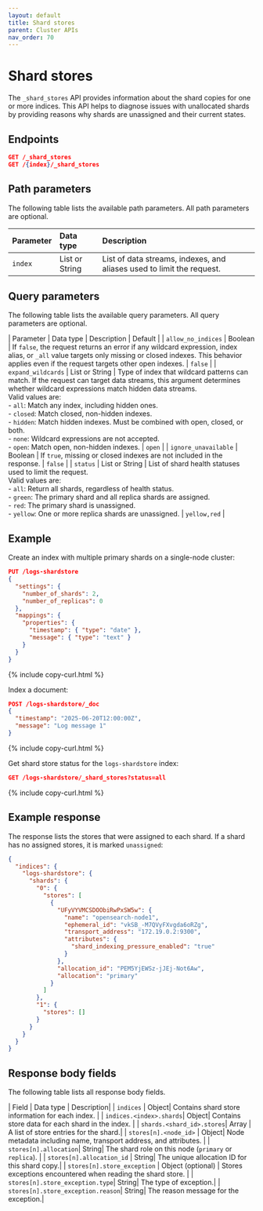 ```yaml
---
layout: default 
title: Shard stores 
parent: Cluster APIs 
nav_order: 70
---
```


# Shard stores

The `_shard_stores` API provides information about the shard copies for one or more indices. This API helps to diagnose issues with unallocated shards by providing reasons why shards are unassigned and their current states.

<!-- spec_insert_start
api: indices.shard_stores
component: endpoints
-->
## Endpoints
```json
GET /_shard_stores
GET /{index}/_shard_stores
```
<!-- spec_insert_end -->

<!-- spec_insert_start
api: indices.shard_stores
component: path_parameters
include_global: false
include_deprecated: false
pretty: false
-->
## Path parameters

The following table lists the available path parameters. All path parameters are optional.

| Parameter | Data type | Description |
| :--- | :--- | :--- |
| `index` | List or String | List of data streams, indexes, and aliases used to limit the request. |

<!-- spec_insert_end -->

<!-- spec_insert_start
api: indices.shard_stores
component: query_parameters
include_global: false
include_deprecated: false
columns: Parameter, Data type, Description, Default
pretty: true
-->
## Query parameters

The following table lists the available query parameters. All query parameters are optional.

| Parameter | Data type | Description | Default |
| `allow_no_indices` | Boolean | If `false`, the request returns an error if any wildcard expression, index alias, or `_all` value targets only missing or closed indexes. This behavior applies even if the request targets other open indexes. | `false` |
| `expand_wildcards` | List or String | Type of index that wildcard patterns can match. If the request can target data streams, this argument determines whether wildcard expressions match hidden data streams. <br> Valid values are: <br> - `all`: Match any index, including hidden ones. <br> - `closed`: Match closed, non-hidden indexes. <br> - `hidden`: Match hidden indexes. Must be combined with open, closed, or both. <br> - `none`: Wildcard expressions are not accepted. <br> - `open`: Match open, non-hidden indexes. | `open`  |
| `ignore_unavailable` | Boolean | If `true`, missing or closed indexes are not included in the response. | `false` |
| `status` | List or String | List of shard health statuses used to limit the request. <br> Valid values are: <br> - `all`: Return all shards, regardless of health status. <br> - `green`: The primary shard and all replica shards are assigned. <br> - `red`: The primary shard is unassigned. <br> - `yellow`: One or more replica shards are unassigned. | `yellow,red` |

<!-- spec_insert_end -->

## Example

Create an index with multiple primary shards on a single-node cluster:

```json
PUT /logs-shardstore
{
  "settings": {
    "number_of_shards": 2,
    "number_of_replicas": 0
  },
  "mappings": {
    "properties": {
      "timestamp": { "type": "date" },
      "message": { "type": "text" }
    }
  }
}
```
{% include copy-curl.html %}

Index a document:

```json
POST /logs-shardstore/_doc
{
  "timestamp": "2025-06-20T12:00:00Z",
  "message": "Log message 1"
}
```
{% include copy-curl.html %}

Get shard store status for the `logs-shardstore` index:

```json
GET /logs-shardstore/_shard_stores?status=all
```
{% include copy-curl.html %}

## Example response

The response lists the stores that were assigned to each shard. If a shard has no assigned stores, it is marked `unassigned`:

```json
{
  "indices": {
    "logs-shardstore": {
      "shards": {
        "0": {
          "stores": [
            {
              "UFyVYVMCSDOObiRwPxSW5w": {
                "name": "opensearch-node1",
                "ephemeral_id": "vkSB_-M7QVyFXvgda6oRZg",
                "transport_address": "172.19.0.2:9300",
                "attributes": {
                  "shard_indexing_pressure_enabled": "true"
                }
              },
              "allocation_id": "PEM5YjEWSz-jJEj-Not6Aw",
              "allocation": "primary"
            }
          ]
        },
        "1": {
          "stores": []
        }
      }
    }
  }
}
```

## Response body fields

The following table lists all response body fields.

| Field | Data type | Description|
| `indices` | Object| Contains shard store information for each index. |
| `indices.<index>.shards`| Object| Contains store data for each shard in the index. |
| `shards.<shard_id>.stores`| Array |  A list of store entries for the shard.|
| `stores[n].<node_id>` | Object| Node metadata including name, transport address, and attributes. |
| `stores[n].allocation`| String| The shard role on this node (`primary` or `replica`). |
| `stores[n].allocation_id` | String| The unique allocation ID for this shard copy.|
| `stores[n].store_exception` | Object (optional) | Stores exceptions encountered when reading the shard store. |
| `stores[n].store_exception.type`| String| The type of exception.|
| `stores[n].store_exception.reason`| String| The reason message for the exception.|
